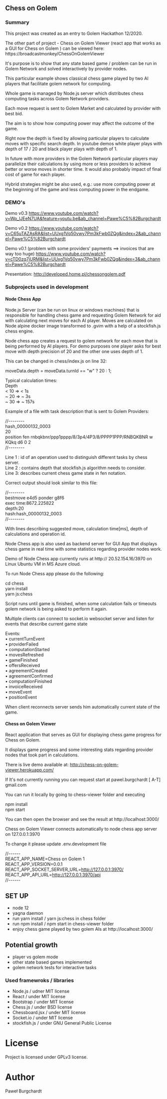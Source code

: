 ## Chess on Golem

### Summary

This project was created as an entry to Golem Hackathon 12/2020.

The other part of project - Chess on Golem Viewer (react app that works as a GUI for Chess on Golem ) can be viewed here:
https://broadcastmonkey/ChessOnGolemViewer

It's purpose is to show that any state based game / problem can be run in Golem Network and solved interactively by provider nodes.

This particular example shows classical chess game played by two AI players that facilitate golem network for computing.

Whole game is managed by Node.js server which distributes chess computing tasks across Golem Network providers.

Each move request is sent to Golem Market and calculated by provider with best bid.

The aim is to show how computing power may affect the outcome of the game.

Right now the depth is fixed by allowing particular players to calculate moves with specific search depth. In youtube demos white player plays with depth of 17 / 20 and black player plays with depth of 1.

In future with more providers in the Golem Network particular players may parallelize their calculations by using more or less providers to achieve better or worse moves in shorter time. It would also probably impact of final cost of game for each player.

Hybrid strategies might be also used, e.g.: use more computing power at the beginning of the game and less computing power in the endgame.

### DEMO's

Demo v0.3
https://www.youtube.com/watch?v=Wp_lJEeN7UA&feature=youtu.be&ab_channel=Pawe%C5%82Burgchardt

Demo v0.2
https://www.youtube.com/watch?v=C65uTAZAsRA&list=UUxg1Vq50vwy7Pm3kFwb0ZQg&index=2&ab_channel=Pawe%C5%82Burgchardt

Demo v0.1 (problem with some providers' payments ==> invoices that are way too huge)
https://www.youtube.com/watch?v=cTD0zq7jURM&list=UUxg1Vq50vwy7Pm3kFwb0ZQg&index=3&ab_channel=Pawe%C5%82Burgchardt

Presentation:
http://developed.home.pl/chessongolem.pdf

### Subprojects used in development

#### Node Chess App

Node.js Server (can be run on linux or windows machines) that is responsible for handling chess game and requesting Golem Network for aid with calculating next moves for each AI player. Moves are calculated on Node alpine docker image transformed to .gvim with a help of a stockfish.js chess engine.

Node chess app creates a request to golem network for each move that is being performed by AI players. For demo purposes one player asks for best move with depth precision of 20 and the other one uses depth of 1.

This can be changed in chess/index.js on line 32:

moveData.depth = moveData.turnId == "w" ? 20 : 1;

Typical calculation times:\
Depth \
 < 10 => < 1s\
~ 20 => ~ 3s\
~ 30 => ~ 157s

Example of a file with task description that is sent to Golem Providers:

//--------\
hash_00000132_0003\
20\
position fen rnbqkbnr/ppp1pppp/8/3p4/4P3/8/PPPP1PPP/RNBQKBNR w KQkq d6 0 2\
//--------

Line 1 : id of an operation used to distinguish different tasks by chess server.\
Line 2 : contains depth that stockfish.js algorithm needs to consider.\
Line 3: describes current chess game state in fen notation.

Correct output should look similar to this file:

//--------\
bestmove e4d5 ponder g8f6\
exec time:8672.225822\
depth:20\
hash:hash_00000132_0003\
//--------

With lines describing suggested move, calculation time[ms], depth of calculations and operation id.

Node Chess app is also used as backend server for GUI App that displays chess game in real time with some statistics regarding provider nodes work.

Demo of Node Chess app currently runs at http:// 20.52.154.16/3970 on Linux Ubuntu VM in MS Azure cloud.

To run Node Chess app please do the following:

cd chess\
yarn install\
yarn js:chess

Script runs until game is finished, when some calculation fails or timeouts golem network is being asked to perform it again.

Multiple clients can connect to socket.io websocket server and listen for events that describe current game state

Events:\
• currentTurnEvent\
• providerFailed\
• computationStarted\
• movesRefreshed\
• gameFinished\
• offersReceived\
• agreementCreated\
• agreementConfirmed\
• computationFinished\
• invoiceReceived\
• moveEvent\
• positionEvent

When client reconnects server sends him automatically current state of the game.

#### Chess on Golem Viewer

React application that serves as GUI for displaying chess game progress for Chess on Golem.

It displays game progress and some interesting stats regarding provider nodes that took part in calculations.

There is live demo available at:
http://chess-on-golem-viewer.herokuapp.com/

If It's not currently running you can request start at pawel.burgchardt [ A-T] gmail.com

You can run it locally by going to chess-viewer folder and executing

npm install\
npm start

You can then open the browser and see the result at http://localhost:3000/

Chess on Golem Viewer connects automatically to node chess app server on 127.0.0.1:3970

To change it please update .env.development file

//------\
REACT_APP_NAME=Chess on Golem 1\
REACT_APP_VERSION=0.0.1\
REACT_APP_SOCKET_SERVER_URL=http://127.0.0.1:3970/ \
REACT_APP_API_URL=http://127.0.0.1:3970/api \
//------

## SET UP

- node 12
- yagna daemon
- run yarn install / yarn js:chess in chess folder
- run npm install / npm start in chess-viewer folder
- enjoy chess game played by two golem AIs at http://localhost:3000/

## Potential growth

- player vs golem mode
- other state based games implemented
- golem network tests for interactive tasks

### Used framewroks / libraries

- Node.js / udner MIT license
- React / under MIT license
- Bootstrap / under MIT license
- Chess.js / under BSD license
- Chessboard.jsx / under MIT license
- Socket.io / under MIT license
- stockfish.js / under GNU General Public License

# License

Project is licensed under GPLv3 license.

# Author

Paweł Burgchardt
